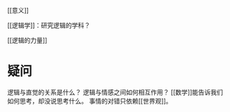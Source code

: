 [[意义]]


[[逻辑学]]：研究逻辑的学科？

[[逻辑的力量]] 

# 疑问
逻辑与直觉的关系是什么？
逻辑与情感之间如何相互作用？
[[数学]]能告诉我们如何思考，却没说思考什么。
事情的对错只依赖[[世界观]]。
